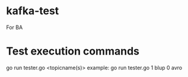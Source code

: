 # kafka-test

For BA

# Test execution commands
go run tester.go <messages> <topicname(s)> <ConsumerProducer amount> <compression>
example:
go run tester.go 1 blup 0 avro